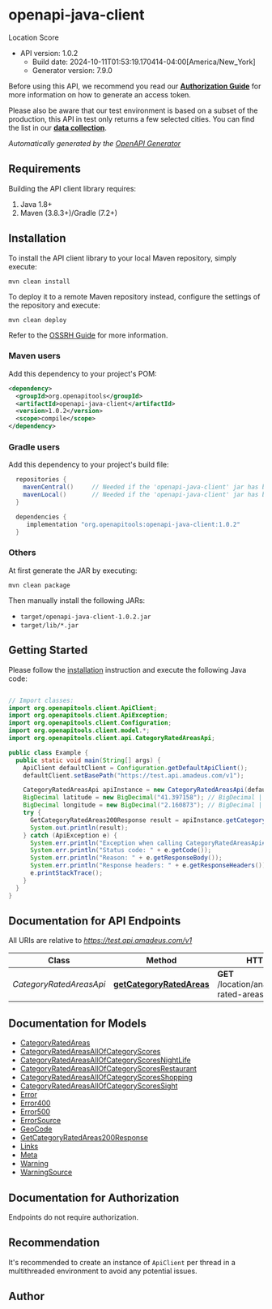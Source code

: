 # openapi-java-client

Location Score
- API version: 1.0.2
  - Build date: 2024-10-11T01:53:19.170414-04:00[America/New_York]
  - Generator version: 7.9.0

Before using this API, we recommend you read our **[Authorization Guide](https://developers.amadeus.com/self-service/apis-docs/guides/authorization-262)** for more information on how to generate an access token. 
  
Please also be aware that our test environment is based on a subset of the production, this API in test only returns a few selected cities. You can find the list in our **[data collection](https://github.com/amadeus4dev/data-collection)**.


*Automatically generated by the [OpenAPI Generator](https://openapi-generator.tech)*


## Requirements

Building the API client library requires:
1. Java 1.8+
2. Maven (3.8.3+)/Gradle (7.2+)

## Installation

To install the API client library to your local Maven repository, simply execute:

```shell
mvn clean install
```

To deploy it to a remote Maven repository instead, configure the settings of the repository and execute:

```shell
mvn clean deploy
```

Refer to the [OSSRH Guide](http://central.sonatype.org/pages/ossrh-guide.html) for more information.

### Maven users

Add this dependency to your project's POM:

```xml
<dependency>
  <groupId>org.openapitools</groupId>
  <artifactId>openapi-java-client</artifactId>
  <version>1.0.2</version>
  <scope>compile</scope>
</dependency>
```

### Gradle users

Add this dependency to your project's build file:

```groovy
  repositories {
    mavenCentral()     // Needed if the 'openapi-java-client' jar has been published to maven central.
    mavenLocal()       // Needed if the 'openapi-java-client' jar has been published to the local maven repo.
  }

  dependencies {
     implementation "org.openapitools:openapi-java-client:1.0.2"
  }
```

### Others

At first generate the JAR by executing:

```shell
mvn clean package
```

Then manually install the following JARs:

* `target/openapi-java-client-1.0.2.jar`
* `target/lib/*.jar`

## Getting Started

Please follow the [installation](#installation) instruction and execute the following Java code:

```java

// Import classes:
import org.openapitools.client.ApiClient;
import org.openapitools.client.ApiException;
import org.openapitools.client.Configuration;
import org.openapitools.client.model.*;
import org.openapitools.client.api.CategoryRatedAreasApi;

public class Example {
  public static void main(String[] args) {
    ApiClient defaultClient = Configuration.getDefaultApiClient();
    defaultClient.setBasePath("https://test.api.amadeus.com/v1");

    CategoryRatedAreasApi apiInstance = new CategoryRatedAreasApi(defaultClient);
    BigDecimal latitude = new BigDecimal("41.397158"); // BigDecimal | Latitude in decimal coordinates
    BigDecimal longitude = new BigDecimal("2.160873"); // BigDecimal | Longitude in decimal coordinates
    try {
      GetCategoryRatedAreas200Response result = apiInstance.getCategoryRatedAreas(latitude, longitude);
      System.out.println(result);
    } catch (ApiException e) {
      System.err.println("Exception when calling CategoryRatedAreasApi#getCategoryRatedAreas");
      System.err.println("Status code: " + e.getCode());
      System.err.println("Reason: " + e.getResponseBody());
      System.err.println("Response headers: " + e.getResponseHeaders());
      e.printStackTrace();
    }
  }
}

```

## Documentation for API Endpoints

All URIs are relative to *https://test.api.amadeus.com/v1*

Class | Method | HTTP request | Description
------------ | ------------- | ------------- | -------------
*CategoryRatedAreasApi* | [**getCategoryRatedAreas**](docs/CategoryRatedAreasApi.md#getCategoryRatedAreas) | **GET** /location/analytics/category-rated-areas | GET category rated areas


## Documentation for Models

 - [CategoryRatedAreas](docs/CategoryRatedAreas.md)
 - [CategoryRatedAreasAllOfCategoryScores](docs/CategoryRatedAreasAllOfCategoryScores.md)
 - [CategoryRatedAreasAllOfCategoryScoresNightLife](docs/CategoryRatedAreasAllOfCategoryScoresNightLife.md)
 - [CategoryRatedAreasAllOfCategoryScoresRestaurant](docs/CategoryRatedAreasAllOfCategoryScoresRestaurant.md)
 - [CategoryRatedAreasAllOfCategoryScoresShopping](docs/CategoryRatedAreasAllOfCategoryScoresShopping.md)
 - [CategoryRatedAreasAllOfCategoryScoresSight](docs/CategoryRatedAreasAllOfCategoryScoresSight.md)
 - [Error](docs/Error.md)
 - [Error400](docs/Error400.md)
 - [Error500](docs/Error500.md)
 - [ErrorSource](docs/ErrorSource.md)
 - [GeoCode](docs/GeoCode.md)
 - [GetCategoryRatedAreas200Response](docs/GetCategoryRatedAreas200Response.md)
 - [Links](docs/Links.md)
 - [Meta](docs/Meta.md)
 - [Warning](docs/Warning.md)
 - [WarningSource](docs/WarningSource.md)


<a id="documentation-for-authorization"></a>
## Documentation for Authorization

Endpoints do not require authorization.


## Recommendation

It's recommended to create an instance of `ApiClient` per thread in a multithreaded environment to avoid any potential issues.

## Author



